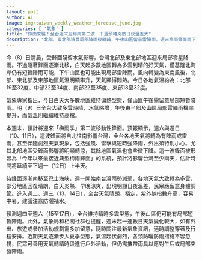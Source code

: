 ```yaml
---
layout: post
author: AI
image: img/taiwan_weekly_weather_forecast_june.jpg
categories: [ '氣象' ]
title: "鋒面來襲！全台週末迎梅雨第二波　下週預轉炎熱日夜溫差大"
description: "北部、東北部清晨局部降雨後轉晴，午後山區留意雷陣雨。週末梅雨鋒面南下，全台有雨並伴劇烈天氣，北部轉涼。下週初天氣回穩，多雲晴朗，日夜溫差擴大，紫外線升高，適合戶外活動但需防曬及留意午後短暫陣雨。天候不穩，外出請隨時關注即時氣象調整行程與裝備。"
---
```

今（8）日清晨，受鋒面殘留水氣影響，台灣北部及東北部地區迎來局部零星降雨。不過隨著鋒面逐漸北移，白天起多數地區轉為多雲到晴的好天氣，僅基隆北海岸仍有短暫陣雨可能，下午山區也可能出現局部雷陣雨。風向轉變為東南風後，北部、東北部及東部地區氣溫明顯攀升，天氣顯得悶熱。今日各地氣溫約為：北部19至32度、中部22至34度、南部22至35度、東部18至32度。

氣象專家指出，今日白天大多數地區維持偏熱型態，僅山區午後需留意局部短暫降雨。明（9）日全台大致多雲時晴，水氣略增，午後東半部及山區局部雷陣雨機率提升，而氣溫則繼續維持高檔。

本週末，預計將迎來「梅雨季」第二波移動性鋒面。預報顯示，週六與週日（10、11日），這波鋒面將自北往南影響台灣，全台各地天氣將轉為有陣雨或雷雨，甚至伴隨劇烈天氣現象，包括強風、雷擊與短時強降雨，外出須特別小心。尤其北部地區受鋒面影響將明顯轉涼，其餘地區氣溫也會些微下降。這一波鋒面被形容為「今年以來最接近典型梅雨鋒面」的系統，預計將影響台灣至少兩天，估計時間將延續至下週一（12日）上半天。

待鋒面逐漸南移至巴士海峽，週一開始南台灣雨勢減弱，各地天氣大致轉為多雲，部分地區回復晴朗，白天炎熱、早晚涼爽，出現明顯日夜溫差，民眾應留意身體調節。進入週二、週三（13、14日），全台天氣晴朗、穩定，紫外線指數升高，容易中暑，建議注意防曬補水。

預測週四至週六（15至17日），全台維持晴時多雲型態，午後山區仍可能有局部短暫陣雨。此外，氣象局和相關社群也提醒，週末起一連數日天氣變化較大，如有外出、旅遊或參加活動規劃需多加留意，隨時關注最新氣象資訊，適時調整穿著及行程安排。近期天氣逐漸步入夏季型態，氣溫起伏劇烈，各類防曬防雨措施不容忽視，民眾可善用天氣轉晴時段進行戶外活動，但仍需攜帶雨具以應對午后或局部突發陣雨。